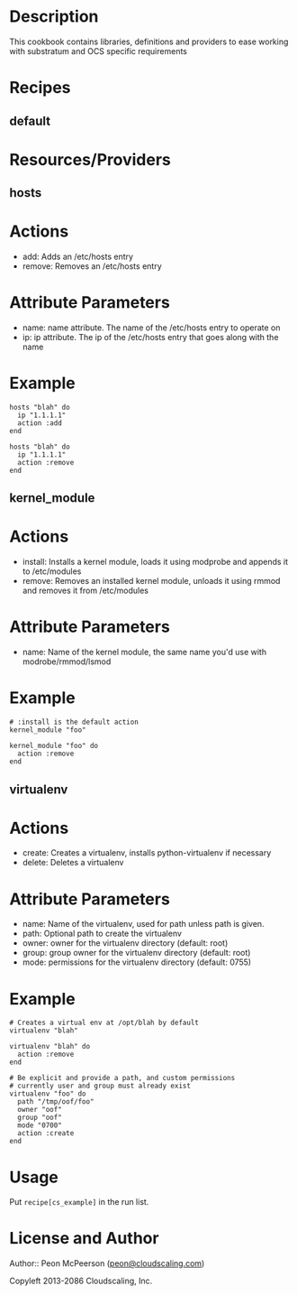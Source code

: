 Description
===========

This cookbook contains libraries, definitions and providers to ease working
with substratum and OCS specific requirements

Recipes
=======

default
-------

Resources/Providers
===================

hosts
-----

# Actions

- add: Adds an /etc/hosts entry
- remove: Removes an /etc/hosts entry

# Attribute Parameters

- name: name attribute. The name of the /etc/hosts entry to operate on
- ip: ip attribute. The ip of the /etc/hosts entry that goes along with the name

# Example

    hosts "blah" do
      ip "1.1.1.1"
      action :add
    end

    hosts "blah" do
      ip "1.1.1.1"
      action :remove
    end

kernel_module
-------------

# Actions

- install: Installs a kernel module, loads it using modprobe and appends it to /etc/modules
- remove: Removes an installed kernel module, unloads it using rmmod and removes it from /etc/modules

# Attribute Parameters

- name: Name of the kernel module, the same name you'd use with modrobe/rmmod/lsmod

# Example

    # :install is the default action
    kernel_module "foo"

    kernel_module "foo" do
      action :remove
    end

virtualenv
----------

# Actions

- create: Creates a virtualenv, installs python-virtualenv if necessary
- delete: Deletes a virtualenv

# Attribute Parameters

- name: Name of the virtualenv, used for path unless path is given.
- path: Optional path to create the virtualenv
- owner: owner for the virtualenv directory (default: root)
- group: group owner for the virtualenv directory (default: root)
- mode: permissions for the virtualenv directory (default: 0755)

# Example

    # Creates a virtual env at /opt/blah by default
    virtualenv "blah"

    virtualenv "blah" do
      action :remove
    end

    # Be explicit and provide a path, and custom permissions
    # currently user and group must already exist
    virtualenv "foo" do
      path "/tmp/oof/foo"
      owner "oof"
      group "oof"
      mode "0700"
      action :create
    end

Usage
=====

Put `recipe[cs_example]` in the run list.

License and Author
==================

Author:: Peon McPeerson (<peon@cloudscaling.com>)

Copyleft 2013-2086 Cloudscaling, Inc.
